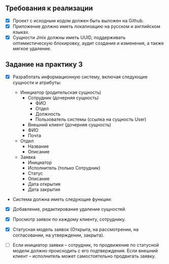 
## Требования к реализации

- [X] Проект с исходным кодом должен быть выложен на Github.
- [X] Приложение должно иметь локализацию на русском и английском языках.
- [X] Сущности Jmix должны иметь UUID, поддерживать оптимистическую блокировку, аудит создания и изменения, а также мягкое удаление.

## Задание на практику 3

- [X] Разработать информационную систему, включая следующие сущности и атрибуты:

    * Инициатор (родительская сущность)
      * Сотрудник (дочерняя сущность)
        * ФИО
        * Отдел
        * Должность
        * Пользователь системы (ссылка на сущность User)
      * Внешний клиент (дочерняя сущность)
      * ФИО 
      * Почта 
    * Отдел 
      * Название 
      * Описание 
    * Заявка 
      * Инициатор 
      * Исполнитель (только Сотрудник)
      * Статус 
      * Описание 
      * Дата открытия 
      * Дата закрытия
      
- Система должна иметь следующие функции:
- [X] Добавление, редактирование удаление сущностей.
- [X] Просмотр заявок по каждому клиенту, сотруднику.
- [X] Статусная модель заявок (Открыта, на рассмотрении, на согласовании, на утверждении, закрыта).
- [ ] Если инициатор заявки – сотрудник, то продвижение по статусной модели должно происходить с его подтверждения. Если внешний клиент – исполнитель может самостоятельно продвигать заявку.
   